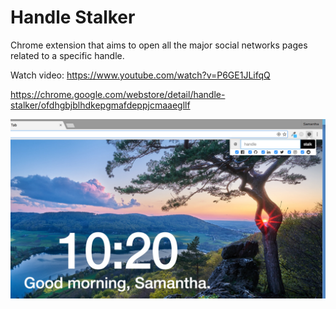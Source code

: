 # Handle Stalker
Chrome extension that aims to open all the major social networks pages related to a specific handle.

Watch video: https://www.youtube.com/watch?v=P6GE1JLifqQ

https://chrome.google.com/webstore/detail/handle-stalker/ofdhgbjblhdkepgmafdeppjcmaaegllf

![Alt text](screenshot.png?raw=true "ScreenShot")
